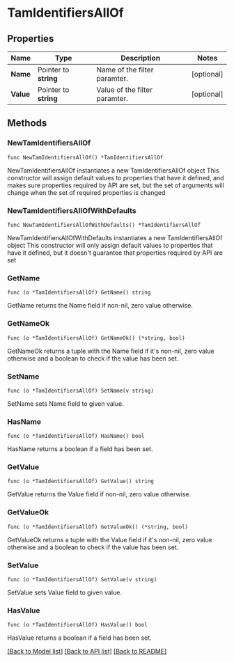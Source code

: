 # TamIdentifiersAllOf

## Properties

Name | Type | Description | Notes
------------ | ------------- | ------------- | -------------
**Name** | Pointer to **string** | Name of the filter paramter. | [optional] 
**Value** | Pointer to **string** | Value of the filter paramter. | [optional] 

## Methods

### NewTamIdentifiersAllOf

`func NewTamIdentifiersAllOf() *TamIdentifiersAllOf`

NewTamIdentifiersAllOf instantiates a new TamIdentifiersAllOf object
This constructor will assign default values to properties that have it defined,
and makes sure properties required by API are set, but the set of arguments
will change when the set of required properties is changed

### NewTamIdentifiersAllOfWithDefaults

`func NewTamIdentifiersAllOfWithDefaults() *TamIdentifiersAllOf`

NewTamIdentifiersAllOfWithDefaults instantiates a new TamIdentifiersAllOf object
This constructor will only assign default values to properties that have it defined,
but it doesn't guarantee that properties required by API are set

### GetName

`func (o *TamIdentifiersAllOf) GetName() string`

GetName returns the Name field if non-nil, zero value otherwise.

### GetNameOk

`func (o *TamIdentifiersAllOf) GetNameOk() (*string, bool)`

GetNameOk returns a tuple with the Name field if it's non-nil, zero value otherwise
and a boolean to check if the value has been set.

### SetName

`func (o *TamIdentifiersAllOf) SetName(v string)`

SetName sets Name field to given value.

### HasName

`func (o *TamIdentifiersAllOf) HasName() bool`

HasName returns a boolean if a field has been set.

### GetValue

`func (o *TamIdentifiersAllOf) GetValue() string`

GetValue returns the Value field if non-nil, zero value otherwise.

### GetValueOk

`func (o *TamIdentifiersAllOf) GetValueOk() (*string, bool)`

GetValueOk returns a tuple with the Value field if it's non-nil, zero value otherwise
and a boolean to check if the value has been set.

### SetValue

`func (o *TamIdentifiersAllOf) SetValue(v string)`

SetValue sets Value field to given value.

### HasValue

`func (o *TamIdentifiersAllOf) HasValue() bool`

HasValue returns a boolean if a field has been set.


[[Back to Model list]](../README.md#documentation-for-models) [[Back to API list]](../README.md#documentation-for-api-endpoints) [[Back to README]](../README.md)


